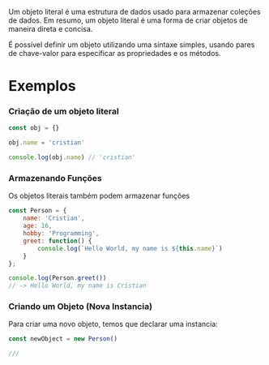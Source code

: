 Um objeto literal é uma estrutura de dados usado para armazenar coleções de dados. Em resumo, um objeto literal é uma forma de criar objetos de maneira direta e concisa.

É possível definir um objeto utilizando uma sintaxe simples, usando pares de chave-valor para especificar as propriedades e os métodos.

# Exemplos

### Criação de um objeto literal
```javascript
const obj = {}

obj.name = 'cristian'

console.log(obj.name) // 'cristian'
```

### Armazenando Funções
Os objetos literais também podem armazenar funções
```js
const Person = {
	name: 'Cristian',
	age: 16,
	hobby: 'Programming',
	greet: function() {
		console.log(`Hello World, my name is ${this.name}`)
	}
};

console.log(Person.greet())
// -> Hello World, my name is Cristian
```

### Criando um Objeto (Nova Instancia)
Para criar uma novo objeto, temos que declarar uma instancia:
```javascript
const newObject = new Person()

///
```
